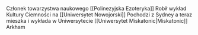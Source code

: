 Członek towarzystwa naukowego [[Polinezyjska Ezoteryka]]
Robił wykład Kultury Ciemności na [[Uniwersytet Nowojorski]]
Pochodzi z Sydney a teraz mieszka i wykłada w Uniwersytecie [[Uniwersytet Miskatonic|Miskatonic]] Arkham